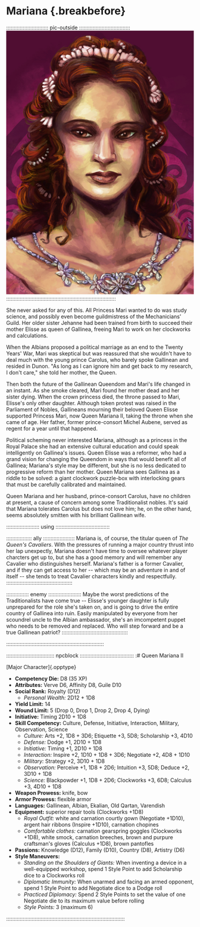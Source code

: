 # Mariana  {.breakbefore}

:::::::::::::::::::::::::::: pic-outside ::::::::::::::::::::::::::::::::::
![Queen Mariana II, by Eleanor Ferron](assets/Portraits/Medium/queen-mariana.jpg "Queen Mariana II, by Eleanor Ferron")
:::::::::::::::::::::::::::::::::::::::::::::::::::::::::::::::::::::::::

She never asked for any of this. All Princess Mari wanted to do was study science, and
possibly even become guildmistress of the Mechanicians' Guild. Her older sister Jehanne had
been trained from birth to succeed their mother Elisse as queen of Gallinea, freeing
Mari to work on her clockworks and calculations.

When the Albians proposed a political marriage as an end to the Twenty Years' War, 
Mari was skeptical but was reassured that she wouldn't have to deal much with the
young prince Carolus, who barely spoke Gallinean and resided in Dunon. "As long as I can
ignore him and get back to my research, I don't care," she told her mother, the Queen.

Then both the future of the Gallinean Queendom and Mari's life changed in an instant.
As she smoke cleared, Mari found her mother dead and her sister dying. When the crown princess
died, the throne passed to Mari, Elisse's only other daughter. Although token protest was
raised in the Parliament of Nobles, Gallineans mourning their beloved Queen Elisse supported
Princess Mari, now Queen Mariana II, taking the throne when she came of age. Her father, 
former prince-consort Michel Aubene, served as regent for a year until that happened.

Political scheming never interested Mariana, although as a princess in the Royal Palace
she had an extensive cultural education and could speak intelligently on Gallinea's issues.
Queen Elisse was a reformer, who had a grand vision for changing the Queendom in ways
that would benefit all of Gallinea; Mariana's style may be different, but she is no less
dedicated to progressive reform than her mother. Queen Mariana sees Gallinea as a riddle to be solved:
a giant clockwork puzzle-box with interlocking gears that must be carefully calibrated and maintained.

Queen Mariana and her husband, prince-consort Carolus, have no children at present, a cause of
concern among some Traditionalist nobles. It's said that Mariana tolerates Carolus but does not
love him; he, on the other hand, seems absolutely smitten with his brilliant Gallinean wife.

:::::::::::::::::::::: using ::::::::::::::::::::::::::::::::::::

::::::::::::::::: ally :::::::::::::::::::::
Mariana is, of course, the titular queen of *The Queen's
Cavaliers*. With the pressures of running a major
country thrust into her lap unexpectly, Mariana doesn't have
time to oversee whatever player charcters get up to, but she
has a good memory and will remember any Cavalier who distinguishes
herself. Mariana's father is a former Cavalier, and if they
can get access to her -- which may be an adventure in and of itself --
she tends to treat Cavalier characters kindly and respectfully.
::::::::::::::::::::::::::::::::::::::::::::

::::::::::::::: enemy ::::::::::::::::::::::
Maybe the worst predictions of the Traditionalists have
come true -- Elisse's younger daughter is fully unprepared for
the role she's taken on, and is going to drive the entire country
of Gallinea into ruin. Easily manipulated by everyone from her
scoundrel uncle to the Albian ambassador, she's an imcompetent
puppet who needs to be removed and replaced. Who will step
forward and be a true Gallinean patriot?
::::::::::::::::::::::::::::::::::::::::::::

:::::::::::::::::::::::::::::::::::::::::::::::::::::::::::::::::

:::::::::::::::::::::::::::::::: npcblock ::::::::::::::::::::::::::::::::::::
:# Queen Mariana II

[Major Character]{.opptype}

- **Competency Die:** D8 (35 XP)
- **Attributes:** Verve D6, Affinity D8, Guile D10
- **Social Rank:** Royalty (D12)
  - *Personal Wealth:* 2D12 + 1D8
- **Yield Limit:** 14
- **Wound Limit:** 5 (Drop 0, Drop 1, Drop 2, Drop 4, Dying)
- **Initiative:** Timing 2D10 + 1D8
- **Skill Competency:** Culture, Defense, Initiative, Interaction, Military, Observation, Science
  - *Culture:*        Arts +2, 1D8 + 3D6; Etiquette +3, 5D8; Scholarship +3, 4D10
  - *Defense:*        Dodge +1, 2D10 + 1D8
  - *Initiative:*     Timing +1, 2D10 + 1D8
  - *Interaction:*    Inspire +2, 1D10 + 1D8 + 3D6; Negotiate +2, 4D8 + 1D10
  - *Military:*       Strategy +2, 3D10 + 1D8
  - *Observation:*    Perceive +1, 1D8 + 2D6; Intuition +3, 5D8; Deduce +2, 3D10 + 1D8
  - *Science:*        Blackpowder +1, 1D8 + 2D6; Clockworks +3, 6D8; Calculus +3, 4D10 + 1D8
- **Weapon Prowess:** knife, bow
- **Armor Prowess:** flexible armor
- **Languages:** Gallinean, Albian, Ekalian, Old Qartan, Varendish
- **Equipment:** superior repair tools (Clockworks +1D8)
  - *Royal Outfit:* white and carnation courtly gown (Negotiate +1D10), argent hair ribbons (Inspire +1D10), carnation chopines
  - *Comfortable clothes:* carnation gearspring goggles (Clockworks +1D8), white smock, carnation breeches, brown and purpure craftsman's gloves (Calculus +1D8), brown pantofles
- **Passions:** 
    Knowledge              (D12),
    Family                 (D10), 
    Country                 (D8), 
    Artistry                (D6)
- **Style Maneuvers:**
  - *Standing on the Shoulders of Giants:* When inventing a device in a well-equipped workshop, spend 1 Style Point to add Scholarship dice to a Clockworks roll
  - *Diplomatic Immunity:* When unarmed and facing an armed opponent, spend 1 Style Point to add Negotiate dice to a Dodge roll
  - *Practiced Diplomacy:* Spend 2 Style Points to set the value of one Negotiate die to its maximum value before rolling
  - *Style Points:* 3 (maximum 6)

:::::::::::::::::::::::::::::::::::::::::::::::::::::::::::::::::::::::::::::::

